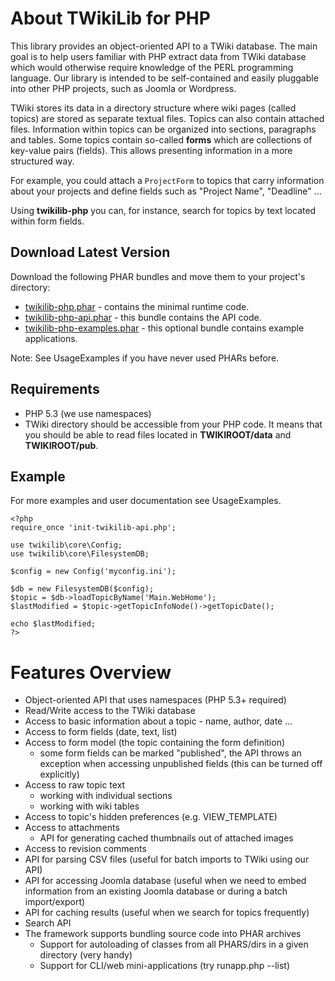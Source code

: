 # About TWikiLib for PHP #

This library provides an object-oriented API to a TWiki database.
The main goal is to help users familiar with PHP extract data from TWiki database which would otherwise require knowledge of the PERL programming language.
Our library is intended to be self-contained and easily pluggable into other PHP projects, such as Joomla or Wordpress.

TWiki stores its data in a directory structure where wiki pages (called topics) are stored as separate textual files. Topics can also contain attached files. Information within topics can be organized into sections, paragraphs and tables. Some topics contain so-called **forms** which are collections of key-value pairs (fields). This allows presenting information in a more structured way.

For example, you could attach a `ProjectForm` to topics that carry information about your projects and define fields such as "Project Name", "Deadline" ...

Using **twikilib-php** you can, for instance, search for topics by text located within form fields.


## Download Latest Version ##
Download the following PHAR bundles and move them to your project's directory:
  * [twikilib-php.phar](http://twikilib-php.googlecode.com/svn/trunk/dist/twikilib-php.phar) - contains the minimal runtime code.
  * [twikilib-php-api.phar](http://twikilib-php.googlecode.com/svn/trunk/dist/twikilib-php-api.phar) - this bundle contains the API code.
  * [twikilib-php-examples.phar](http://twikilib-php.googlecode.com/svn/trunk/dist/twikilib-php-examples.phar) - this optional bundle contains example applications.

Note: See UsageExamples if you have never used PHARs before.

## Requirements ##
  * PHP 5.3 (we use namespaces)
  * TWiki directory should be accessible from your PHP code. It means that you should be able to read files located in **TWIKIROOT/data** and **TWIKIROOT/pub**.

## Example ##
For more examples and user documentation see UsageExamples.
```
<?php
require_once 'init-twikilib-api.php';

use twikilib\core\Config;
use twikilib\core\FilesystemDB;

$config = new Config('myconfig.ini');

$db = new FilesystemDB($config);
$topic = $db->loadTopicByName('Main.WebHome');
$lastModified = $topic->getTopicInfoNode()->getTopicDate();

echo $lastModified;
?>
```


# Features Overview #
  * Object-oriented API that uses namespaces (PHP 5.3+ required)
  * Read/Write access to the TWiki database
  * Access to basic information about a topic - name, author, date ...
  * Access to form fields (date, text, list)
  * Access to form model (the topic containing the form definition)
    * some form fields can be marked "published", the API throws an exception when accessing unpublished fields (this can be turned off explicitly)
  * Access to raw topic text
    * working with individual sections
    * working with wiki tables
  * Access to topic's hidden preferences (e.g. VIEW\_TEMPLATE)
  * Access to attachments
    * API for generating cached thumbnails out of attached images
  * Access to revision comments
  * API for parsing CSV files (useful for batch imports to TWiki using our API)
  * API for accessing Joomla database (useful when we need to embed information from an existing Joomla database or during a batch import/export)
  * API for caching results (useful when we search for topics frequently)
  * Search API
  * The framework supports bundling source code into PHAR archives
    * Support for autoloading of classes from all PHARS/dirs in a given directory (very handy)
    * Support for CLI/web mini-applications (try runapp.php --list)